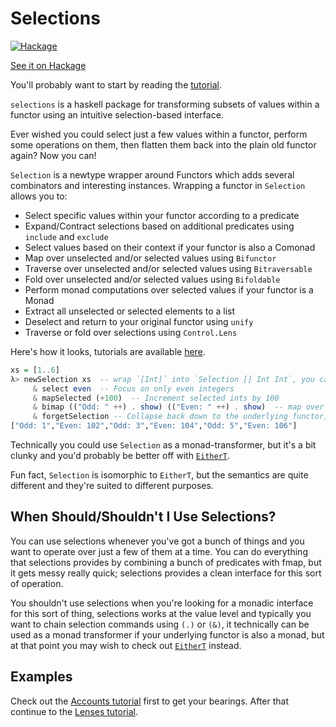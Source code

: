 Selections
==========
[![Hackage](https://img.shields.io/badge/hackage-latest-green.svg)](https://hackage.haskell.org/package/selections)

[See it on Hackage](https://hackage.haskell.org/package/selections)

You'll probably want to start by reading the
[tutorial](https://github.com/ChrisPenner/selections/tree/master/tutorials/Basic.md).

`selections` is a haskell package for transforming subsets of values within a functor using
an intuitive selection-based interface.

Ever wished you could select just a few values within a functor, perform some
operations on them, then flatten them back into the plain old functor again? Now
you can!

`Selection` is a newtype wrapper around Functors which adds several
combinators and interesting instances. Wrapping a functor in `Selection` allows
you to:

-   Select specific values within your functor according to a predicate
-   Expand/Contract selections based on additional predicates using `include`
    and `exclude`
-   Select values based on their context if your functor is also a Comonad
-   Map over unselected and/or selected values using `Bifunctor`
-   Traverse over unselected and/or selected values using `Bitraversable`
-   Fold over unselected and/or selected values using `Bifoldable`
-   Perform monad computations over selected values if your functor is a Monad
-   Extract all unselected or selected elements to a list
-   Deselect and return to your original functor using `unify`
-   Traverse or fold over selections using `Control.Lens`

Here's how it looks, tutorials are available
[here](https://github.com/ChrisPenner/selections/tree/master/tutorials).

```haskell
xs = [1..6]
λ> newSelection xs  -- wrap `[Int]` into `Selection [] Int Int`, you can wrap any functor
     & select even  -- Focus on only even integers
     & mapSelected (+100)  -- Increment selected ints by 100
     & bimap (("Odd: " ++) . show) (("Even: " ++) . show)  -- map over unselected and selected values respectively
     & forgetSelection -- Collapse back down to the underlying functor, in this case a list
["Odd: 1","Even: 102","Odd: 3","Even: 104","Odd: 5","Even: 106"]
```

Technically you could use `Selection` as a monad-transformer, but it's a bit
clunky and you'd probably be better off with
[`EitherT`](https://hackage.haskell.org/package/either-4.4.1.1/docs/Control-Monad-Trans-Either.html).

Fun fact, `Selection` is isomorphic to `EitherT`, but the semantics are quite
different and they're suited to different purposes.

## When Should/Shouldn't I Use Selections?

You can use selections whenever you've got a bunch of things and you want to operate over just a few of them at a time.
You can do everything that selections provides by combining a bunch of predicates with fmap, but it gets messy really
quick; selections provides a clean interface for this sort of operation.

You shouldn't use selections when you're looking for a monadic interface for this sort of thing, selections works
at the value level and typically you want to chain selection commands using `(.)` or `(&)`, it technically can
be used as a monad transformer if your underlying functor is also a monad, but at that point you may wish to check
out [`EitherT`](https://hackage.haskell.org/package/either-4.4.1.1/docs/Control-Monad-Trans-Either.html) instead.

## Examples

Check out the [Accounts
tutorial](https://github.com/ChrisPenner/selections/tree/master/tutorials/Basic.md)
first to get your bearings. After that continue to the [Lenses
tutorial](https://github.com/ChrisPenner/selections/tree/master/tutorials/Lenses.md).
